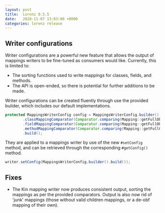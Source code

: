 ```yaml
---
layout: post
title:  Lorenz 0.5.5
date:   2020-11-07 13:03:00 +0000
categories: lorenz release
---
```


## Writer configurations

Writer configurations are a powerful new feature that allows the output of
mappings writers to be fine-tuned as consumers would like. Currently, this
is limited to:

- The sorting functions used to write mappings for classes, fields, and
  methods.
- The API is open-ended, so there is potential for further additions to be
  made.

Writer configurations can be created fluently through use the provided
builder, which includes our default implementations.

```java
protected MappingsWriterConfig config = MappingsWriterConfig.builder()
        .classMappingComparator(Comparator.comparing(Mapping::getFullObfuscatedName))
        .fieldMappingComparator(Comparator.comparing(Mapping::getFullObfuscatedName))
        .methodMappingComparator(Comparator.comparing(Mapping::getFullObfuscatedName))
        .build();
```

They are applied to a mappings writer by use of the new `#setConfig` method,
and can be retrieved through the corresponding `#getConfig()` method.

```java
writer.setConfig(MappingsWriterConfig.builder().build());
```

## Fixes

- The Kin mapping writer now produces consistent output, sorting the
  mappings as per the provided comparators. Output is also now rid of 'junk'
  mappings (those without valid children mappings, or a de-obf mapping of
  their own).
